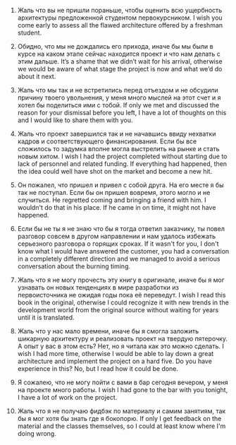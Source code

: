 1. Жаль что вы не пришли пораньше, чтобы оценить всю ущербность архитектуры предложенной студентом первокурсником.
I wish you come early to assess all the flawed architecture offered by a freshman student.

2. Обидно, что мы не дождались его прихода, иначе бы мы были в курсе на каком этапе сейчас находится проект и что нам делать с этим дальше.
It’s a shame that we didn’t wait for his arrival, otherwise we would be aware of what stage the project is now and what we’d do about it next.

3. Жаль что мы так и не встретились перед отъездом и не обсудили причину твоего увольнения, у меня много мыслей на этот счет и я хотел бы поделиться ими с тобой.
If only we met and discussed the reason for your dismissal before you left, I have a lot of thoughts on this and I would like to share them with you.

4. Жаль что проект завершился так и не начавшись ввиду нехватки кадров и соответствующего финансирования. Если бы все сложилось то задумка вполне могла выстрелить на рынке и стать новым хитом.
I wish I had the project completed without starting due to lack of personnel and related funding. If everything had happened, then the idea could well have shot on the market and become a new hit.

5. Он пожалел, что пришел и привел с собой друга. На его месте я бы так не поступал. Если бы он пришел вовремя, этого могло и не случиться.
He regretted coming and bringing a friend with him. I wouldn't do that in his place. If he came in on time, it might not have happened.

6. Если бы не ты я не знаю что бы я тогда ответил заказчику, ты повел разговор совсем в другом направлении и нам удалось избежать серьезного разговора о горящих сроках.
If it wasn't for you, I don't know what I would have answered the customer, you had a conversation in a completely different direction and we managed to avoid a serious conversation about the burning timing.

7. Жаль что я не могу прочесть эту книгу в оригинале, иначе бы я мог узнавать он новых тенденциях в мире разработки из первоисточника не ожидая годы пока её переведут.
I wish I read this book in the original, otherwise I could recognize it with new trends in the development world from the original source without waiting for years until it is translated.

8. Жаль что у нас мало времени, иначе бы я смогла заложить шикарную архитектуру и реализовать проект на твердую пятерочку. А опыт у вас в этом есть? Нет, но я читала как это можно сделать.
I wish I had more time, otherwise I would be able to lay down a great architecture and implement the project on a hard five. Do you have experience in this? No, but I read how it could be done.
9. Я сожалею, что не могу пойти с вами в бар сегодня вечером, у меня на проекте много работы.
I wish I had gone to the bar with you tonight, I have a lot of work on the project.
10. Жаль что я не получаю фидбэк по материалу и самим занятиям, так бы я мог хотя бы знать где я бокопорю.
If only I get feedback on the material and the classes themselves, so I could at least know where I'm doing wrong.
